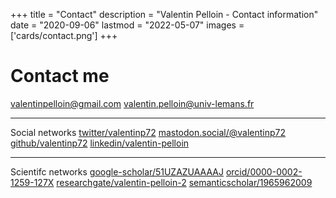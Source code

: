 +++
title = "Contact"
description = "Valentin Pelloin - Contact information"
date = "2020-09-06"
lastmod = "2022-05-07"
images = ['cards/contact.png']
+++

# Contact me

<!-- http://www.katpatuka.org/pub/doc/anti-spam.html -->
<!-- https://uxwing.com/ -->
<!-- https://jpswalsh.github.io/academicons/ -->

<div class="contact">
	<a class='contact email'  href='&#109;&#97;&#105;&#108;&#116;&#111;&#58;%76%61%6C%65%6E%74%69%6E%70%65%6C%6C%6F%69%6E%40%67%6D%61%69%6C%2E%63%6F%6D'>valentin<!-- abc@def -->pelloin@gm<!-- @abc.com -->ail.com</a>
	<a class='contact email'  href='&#109;&#97;&#105;&#108;&#116;&#111;&#58;%76%61%6C%65%6E%74%69%6E%2E%70%65%6C%6C%6F%69%6E%40%75%6E%69%76%2D%6C%65%6D%61%6E%73%2E%66%72'>valentin.<!-- abc@def -->pelloin@univ<!-- @abc.com -->-lemans.fr</a>
	<hr class='contact-sep'/>
	Social networks
	<a class='contact twitter' href='https://twitter.com/valentinp72'>twitter/valentinp72</a>
	<a class='contact mastodon' href='https://mastodon.social/@valentinp72'>mastodon.social/@valentinp72</a>
	<a class='contact github'  href='https://github.com/valentinp72'>github/valentinp72</a>
	<a class='contact linkedin' href='https://www.linkedin.com/in/valentin-pelloin/'>linkedin/valentin-pelloin</a>
	<hr class='contact-sep'/>
	Scientifc networks
	<a class='contact google-scholar' href='https://scholar.google.com/citations?user=51UZAZUAAAAJ'>google-scholar/51UZAZUAAAAJ</a>
	<a class='contact orcid' href='https://orcid.org/0000-0002-1259-127X'>orcid/0000-0002-1259-127X</a>
	<a class='contact researchgate' href='https://www.researchgate.net/profile/Valentin-Pelloin-2'>researchgate/valentin-pelloin-2</a>
	<a class='contact semanticscholar' href='https://www.semanticscholar.org/author/1965962009'>semanticscholar/1965962009</a>
</div>
